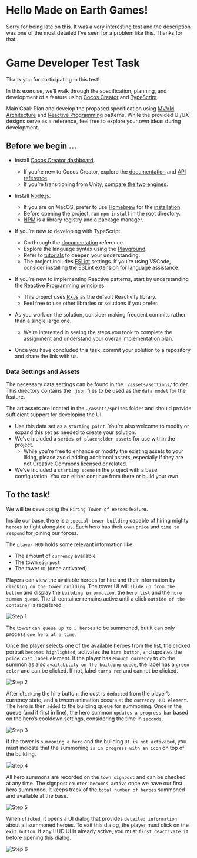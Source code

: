 # Hello Made on Earth Games!

Sorry for being late on this. It was a very interesting test and the description was one of the most detailed I’ve seen for a problem like this. Thanks for that!

# Game Developer Test Task

Thank you for participating in this test!

In this exercise, we’ll walk through the specification, planning, and development of a feature using [Cocos Creator](https://www.cocos.com/en) and [TypeScript](https://www.typescriptlang.org/).

Main Goal: Plan and develop the proposed specification using [MVVM Architecture](https://en.wikipedia.org/wiki/Model%E2%80%93view%E2%80%93viewmodel) and [Reactive Programming](https://www.baeldung.com/cs/reactive-programming) patterns. While the provided UI/UX designs serve as a reference, feel free to explore your own ideas during development.

## Before we begin ...

- Install [Cocos Creator dashboard](https://www.cocos.com/en/creator-download).
    - If you’re new to Cocos Creator, explore the [documentation](https://docs.cocos.com/creator/3.8/manual/en/) and [API reference](https://docs.cocos.com/creator/3.8/api/en/).
    - If you’re transitioning from Unity, [compare the two engines](https://docs.cocos.com/creator/3.8/manual/en/guide/unity/).

- Install [Node.js](https://nodejs.org/en/download/package-manager).
    - If you are on MacOS, prefer to use [Homebrew](https://brew.sh/) for the [installation](https://formulae.brew.sh/formula/node).
    - Before opening the project, run `npm install` in the root directory.
    - [NPM](https://www.npmjs.com/about) is a library registry and a package manager.

- If you’re new to developing with TypeScript
    - Go through the [documentation](https://www.typescriptlang.org/docs/) reference.
    - Explore the language syntax using the [Playground](https://www.typescriptlang.org/play/?#code/PTAEHUFMBsGMHsC2lQBd5oBYoCoE8AHSAZVgCcBLA1UABWgEM8BzM+AVwDsATAGiwoBnUENANQAd0gAjQRVSQAUCEmYKsTKGYUAbpGF4OY0BoadYKdJMoL+gzAzIoz3UNEiPOofEVKVqAHSKymAAmkYI7NCuqGqcANag8ABmIjQUXrFOKBJMggBcISGgoAC0oACCbvCwDKgU8JkY7p7ehCTkVDQS2E6gnPCxGcwmZqDSTgzxxWWVoASMFmgYkAAeRJTInN3ymj4d-jSCeNsMq-wuoPaOltigAKoASgAywhK7SbGQZIIz5VWCFzSeCrZagNYbChbHaxUDcCjJZLfSDbExIAgUdxkUBIursJzCFJtXydajBBCcQQ0MwAUVWDEQC0gADVHBQGNJ3KAALygABEAAkYNAMOB4GRonzFBTBPB3AERcwABS0+mM9ysygc9wASmCKhwzQ8ZC8iHFzmB7BoXzcZmY7AYzEg-Fg0HUiQ58D0Ii8fLpDKZgj5SWxfPADlQAHJhAA5SASPlBFQAeS+ZHegmdWkgR1QjgUrmkeFATjNOmGWH0KAQiGhwkuNok4uiIgMHGxCyYrA4PCCJSAA).
    - Refer to [tutorials](https://www.totaltypescript.com/tutorials/beginners-typescript) to deepen your understanding.
    - The project includes [ESLint](https://typescript-eslint.io/) settings. If you’re using VSCode, consider installing the [ESLint extension](https://marketplace.visualstudio.com/items?itemName=dbaeumer.vscode-eslint) for language assistance.

- If you’re new to implementing Reactive patterns, start by understanding the [Reactive Programming principles](https://www.freecodecamp.org/news/reactive-programming-beginner-guide/)
    - This project uses [RxJs](https://rxjs.dev/) as the default Reactivity library.
    - Feel free to use other libraries or solutions if you prefer.

- As you work on the solution, consider making frequent commits rather than a single large one. 
    - We’re interested in seeing the steps you took to complete the assignment and understand your overall implementation plan.

- Once you have concluded this task, commit your solution to a repository and share the link with us.
    
### Data Settings and Assets

The necessary data settings can be found in the `./assets/settings/` folder. This directory contains the `.json` files to be used as the `data model` for the feature.

The art assets are located in the `./assets/sprites` folder and should provide sufficient support for developing the UI.

- Use this data set as a `starting point`. You’re also welcome to modify or expand this set as needed to create your solution.
- We’ve included a `series of placeholder assets` for use within the project. 
    - While you’re free to enhance or modify the existing assets to your liking, please avoid adding additional assets, especially if they are not Creative Commons licensed or related.
- We’ve included a `starting scene` in the project with a base configuration. You can either continue from there or build your own.

## To the task!

We will be developing the `Hiring Tower of Heroes` feature. 

Inside our base, there is a `special tower building` capable of hiring mighty `heroes` to fight alongside us. Each hero has their own `price` and `time to respond` for joining our forces.

The `player HUD` holds some relevant information like:
- The amount of `currency` available
- The town `signpost`
- The tower `UI` (once activated)

Players can view the available heroes for hire and their information by `clicking on the tower building`. The tower UI will `slide up from the bottom` and display the `building information`, the `hero list` and the `hero summon queue`. The UI container remains active until a click `outside of the container` is registered.

![Step 1](./repository/step-1.png)

The tower `can queue up to 5 heroes` to be summoned, but it can only process `one hero at a time`.

Once the player selects one of the available heroes from the list, the clicked portrait `becomes highlighted`, activates the `hire button`, and updates the `price cost label` element. If the player has `enough currency` to do the summon as also `availability on the building queue`, the label has a `green color` and can be clicked. If not, label `turns red` and cannot be clicked.

![Step 2](./repository/step-2.png)

After `clicking` the hire button, the cost is `deducted` from the player’s currency state, and a tween animation occurs at the `currency HUD element`. The hero is then `added` to the building queue for summoning. Once in the queue (and if first in line), the hero summon `updates a progress bar` based on the hero’s cooldown settings, considering the time in `seconds`.

![Step 3](./repository/step-3.png)

If the tower is `summoning a hero` and the building `UI is not activated`, you must indicate that the summoning `is in progress with an icon` on top of the building.

![Step 4](./repository/step-4.png)

All hero summons are recorded on the `town signpost` and can be checked at any time. The signpost `counter becomes active` once we have our first hero summoned. It keeps track of the `total number of heroes` summoned and available at the base.

![Step 5](./repository/step-5.png)

When `clicked`, it opens a UI dialog that provides `detailed information` about all summoned heroes. To exit this dialog, the player must click on the `exit button`. If any HUD UI is already active, you must `first deactivate it` before opening this dialog.

![Step 6](./repository/step-6.png)

